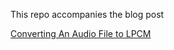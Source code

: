 This repo accompanies the blog post

[Converting An Audio File to LPCM](https://medium.com/programming-for-music/converting-an-audio-file-to-lpcm-23575df6a14b)
